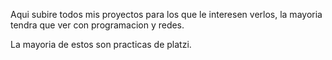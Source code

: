 Aqui subire todos mis proyectos para los que le interesen verlos, la mayoria tendra que ver con programacion y redes.

La mayoria de estos son practicas de platzi.
